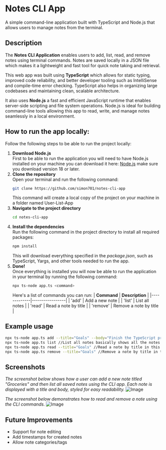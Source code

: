 # Notes CLI App  
A simple command-line application built with TypeScript and Node.js that allows users to manage notes from the terminal.

## Description  
The **Notes CLI Application** enables users to add, list, read, and remove notes using terminal commands. Notes are saved locally in a JSON file which makes it a lightweight and fast tool for quick note taking and retrieval.

This web app was built using **TypeScript** which allows for static typing, improved code reliability, and better developer tooling such as IntelliSense and compile-time error checking. TypeScript also helps in organizing large codebases and maintaining clean, scalable architecture.

It also uses **Node.js** a fast and efficient JavaScript runtime that enables server-side scripting and file system operations. Node.js is ideal for building command-line tools allowing this app to read, write, and manage notes seamlessly in a local environment.

## How to run the app locally:  
Follow the following steps to be able to run the project locally:

1. **Download Node.js**  
   First to be able to run the application you will need to have Node.js installed on your machine you can download it here: [Node.js](https://nodejs.org/) make sure you download version 18 or later.  
2. **Clone the repository**  
    Open your terminal and run the following command:
    ```bash
    git clone https://github.com/simon701/notes-cli-app
    ```
    This command will create a local copy of the project on your machine in a folder named User-List-App
3. **Navigate to the project directory**  
    ```bash
    cd notes-cli-app
    ```
4. **Install the dependencies**  
   Run the following command in the project directory to install all required packages:
   ```bash
   npm install
   ```
   This will download everything specified in the *package.json*, such as TypeScript, Yargs, and other tools needed to run the app.
5. **Done!**  
   Once everything is installed you will now be able to run the application in your terminal by running the following command:
   ```bash
   npx ts-node app.ts <command>
   ```
   Here's a list of commands you can run:
   | **Command** | **Description** |
   |-------------|-----------------|
   |    'add'    |  Add a new note |
   |    'list'   |  List all notes |
   |    'read'   |  Read a note by title |
   |   'remove'  |  Remove a note by title |

## Example usage  
```bash
npx ts-node app.ts add --title="Goals" --body="Finish the TypeScript project" //Adds a note
npx ts-node app.ts list //List all notes basically shows all the notes that are saved in notes.json
npx ts-node app.ts read --title="Goals" //Read a note by title in this case "Goals"
npx ts-node app.ts remove --title="Goals" //Remove a note by title in this case "Goals"
```

## Screenshots  

*The screenshot below shows how a user can add a new note titled "Groceries" and then list all saved notes using the CLI app. Each note is displayed with a title and body, styled for easy readability.*
![Image](https://github.com/user-attachments/assets/ee33d471-b05a-4501-bbff-f01025c10fb0)

*The screenshot below demonstrates how to read and remove a note using the CLI commands.*
![Image](https://github.com/user-attachments/assets/285a9566-4871-4e02-a52d-1f73d11a4489)

## Future Improvements  

- Support for note editing
- Add timestamps for created notes
- Allow note categories/tags